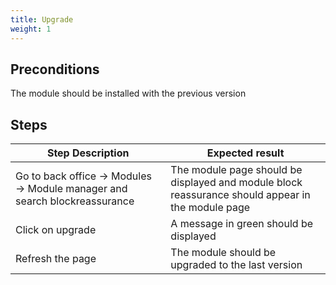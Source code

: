```yaml
---
title: Upgrade
weight: 1
---
```


## Preconditions

The module should be installed with the previous version
## Steps
| Step Description | Expected result |
| ----- | ----- |
| Go to back office -> Modules -> Module manager and search blockreassurance | The module page should be displayed and module block reassurance should appear in the module page |
| Click on upgrade | A message in green should be displayed |
| Refresh the page | The module should be upgraded to the last version |
